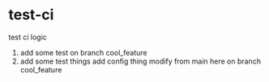 # test-ci
test ci logic


1. add some test on branch cool_feature
2. add some test things add config thing modify from main here on branch cool_feature
